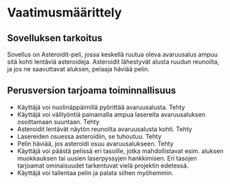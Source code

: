 # Vaatimusmäärittely

## Sovelluksen tarkoitus
Sovellus on Asteroidit-peli, jossa keskellä ruutua oleva avaruusalus ampuu sitä kohti lentäviä asteroideja. Asteroidit lähestyvät alusta ruudun reunoilta, ja jos ne saavuttavat aluksen, pelaaja häviää pelin. 

## Perusversion tarjoama toiminnallisuus
- Käyttäjä voi nuolinäppäimillä pyörittää avaruusalusta. Tehty
- Käyttäjä voi välilyöntiä painamalla ampua lasereita avaruusaluksen osoittamaan suuntaan. Tehty
- Asteroidit lentävät näytön reunoilta avaruusalusta kohti. Tehty
- Lasereiden osuessa asteroidiin, se tuhoutuu. Tehty
- Pelin häviää, jos asteroidi osuu avaruusalukseen. Tehty 
- Käyttäjä voi päästä pelissä eri tasoille, jotka mahdollistavat esim. aluksen muokkauksen tai uusien laserpyssyjen hankkimisen. Eri tasojen tarjoamat ominaisuudet tarkentuvat vielä projektin edetessä. 
- Käyttäjä voi tallentaa pelin ja palata siihen myöhemmin.
